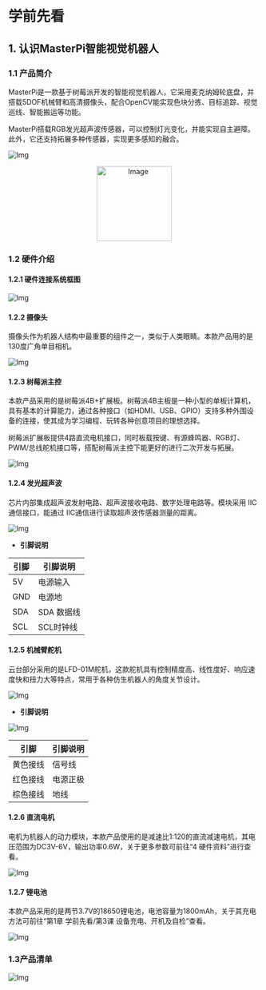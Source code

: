 #  学前先看

##  1. 认识MasterPi智能视觉机器人

### 1.1 产品简介

MasterPi是一款基于树莓派开发的智能视觉机器人，它采用麦克纳姆轮底盘，并搭载5DOF机械臂和高清摄像头，配合OpenCV能实现色块分拣、目标追踪、视觉巡线、智能搬运等功能。

MasterPi搭载RGB发光超声波传感器，可以控制灯光变化，并能实现自主避障。此外，它还支持拓展多种传感器，实现更多感知的融合。

![Img](../_static/media/masterpi/masterpi1.png)
<p align="center">
<img align="center" src="../_static/media/masterpi/masterpi1.png" alt="Image" width="150" />
</p>


### 1.2 硬件介绍

#### 1.2.1 硬件连接系统框图

![Img](../_static/media/masterpi/masterpi2.png)


#### 1.2.2 摄像头

摄像头作为机器人结构中最重要的组件之一，类似于人类眼睛。本款产品用的是130度广角单目相机。

![Img](../_static/media/masterpi/masterpi3.png)

#### 1.2.3 树莓派主控

本款产品采用的是树莓派4B+扩展板。树莓派4B主板是一种小型的单板计算机，具有基本的计算能力，通过各种接口（如HDMI、USB、GPIO）支持多种外围设备的连接，使其成为学习编程、玩转各种创意项目的理想选择。

树莓派扩展板提供4路直流电机接口，同时板载按键、有源蜂鸣器、RGB灯、PWM/总线舵机接口等，搭配树莓派主控下能更好的进行二次开发与拓展。

![Img](../_static/media/masterpi/masterpi4.png)

#### 1.2.4 发光超声波

芯片内部集成超声波发射电路、超声波接收电路、数字处理电路等。模块采用 IIC 通信接口，能通过 IIC通信进行读取超声波传感器测量的距离。

![Img](../_static/media/masterpi/masterpi5.png)

- **引脚说明**

| 引脚    | 引脚说明    |
|-------|---------|
| 5V    | 电源输入    |
| GND   | 电源地     |
| SDA   | SDA 数据线 |
| SCL   | SCL时钟线  |

#### 1.2.5 机械臂舵机

云台部分采用的是LFD-01M舵机，这款舵机具有控制精度高、线性度好、响应速度快和扭力大等特点，常用于各种仿生机器人的角度关节设计。

![Img](../_static/media/masterpi/masterpi6.png)

- **引脚说明**

![Img](../_static/media/masterpi/masterpi7.png)

| **引脚** | **引脚说明** |
| --- | --- |
| 黄色接线 | 信号线 |
| 红色接线 | 电源正极 |
| 棕色接线 | 地线  |

#### 1.2.6 直流电机

电机为机器人的动力模块，本款产品使用的是减速比1:120的直流减速电机，其电压范围为DC3V-6V，输出功率0.6W，关于更多参数可前往“4 硬件资料”进行查看。

![Img](../_static/media/masterpi/masterpi8.png)

#### 1.2.7 锂电池

本款产品采用的是两节3.7V的18650锂电池，电池容量为1800mAh，关于其充电方法可前往“第1章 学前先看/第3课 设备充电、开机及自检”查看。

![Img](../_static/media/masterpi/masterpi9.png)

###  1.3产品清单 

![Img](../_static/media/masterpi/masterpi10.png)